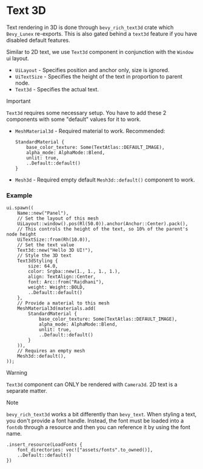 # Text 3D

Text rendering in 3D is done through `bevy_rich_text3d` crate which `Bevy_Lunex` re-exports. This is also gated
behind a `text3d` feature if you have disabled default features.

Similar to 2D text, we use `Text3d` component in conjunction with the `Window` ui layout.

- `UiLayout` - Specifies position and anchor only, size is ignored.
- `UiTextSize` - Specifies the height of the text in proportion to parent node.
- `Text3d` - Specifies the actual text.

> [!IMPORTANT]
> `Text3d` requires some necessary setup. You have to add these 2 components with some "default" values for it to work.
> - `MeshMaterial3d` - Required material to work. Recommended:
>     ```rust, noplayground
>     StandardMaterial {
>         base_color_texture: Some(TextAtlas::DEFAULT_IMAGE),
>         alpha_mode: AlphaMode::Blend,
>         unlit: true,
>         ..Default::default()
>     }
>     ```
> - `Mesh3d` - Required empty default `Mesh3d::default()` component to work.

### Example

```rust, noplayground
ui.spawn((
    Name::new("Panel"),
    // Set the layout of this mesh
    UiLayout::window().pos(Rl(50.0)).anchor(Anchor::Center).pack(),
    // This controls the height of the text, so 10% of the parent's node height
    UiTextSize::from(Rh(10.0)),
    // Set the text value
    Text3d::new("Hello 3D UI!"),
    // Style the 3D text
    Text3dStyling {
        size: 64.0,
        color: Srgba::new(1., 1., 1., 1.),
        align: TextAlign::Center,
        font: Arc::from("Rajdhani"),
        weight: Weight::BOLD,
        ..Default::default()
    },
    // Provide a material to this mesh
    MeshMaterial3d(materials.add(
        StandardMaterial {
            base_color_texture: Some(TextAtlas::DEFAULT_IMAGE),
            alpha_mode: AlphaMode::Blend,
            unlit: true,
            ..Default::default()
        }
    )),
    // Requires an empty mesh
    Mesh3d::default(),
));
```

> [!WARNING]
> `Text3d` component can ONLY be rendered with `Camera3d`. 2D text is a separate matter.

> [!NOTE]
> `bevy_rich_text3d` works a bit differently than `bevy_text`. When styling a text, you don't provide a font handle.
> Instead, the font must be loaded into a `fontdb` through a resource and then you can reference it by using the font name.
> 
> ```rust, noplayground
> .insert_resource(LoadFonts {
>     font_directories: vec!["assets/fonts".to_owned()],
>     ..Default::default()
> })
> ```
